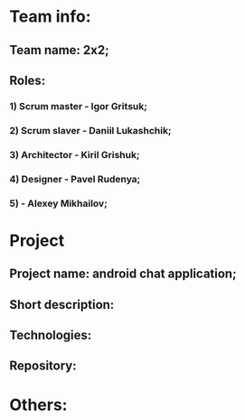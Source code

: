 # Team info:
## Team name: 2x2;
## Roles:
### 1) Scrum master - Igor Gritsuk;
### 2) Scrum slaver - Daniil Lukashchik;
### 3) Architector - Kiril Grishuk;
### 4) Designer - Pavel Rudenya;
### 5) - Alexey Mikhailov;
# Project
## Project name: android chat application;
## Short description:
## Technologies:
## Repository:
# Others:
